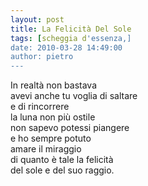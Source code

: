 ```yaml
---
layout: post
title: La Felicità Del Sole
tags: [scheggia d'essenza,]
date: 2010-03-28 14:49:00
author: pietro
---
```

In realtà non bastava<br/>avevi anche tu voglia di saltare<br/>e di rincorrere<br/>la luna non più ostile<br/>non sapevo potessi piangere<br/>e ho sempre potuto<br/>amare il miraggio<br/>di quanto è tale la felicità<br/>del sole e del suo raggio.
